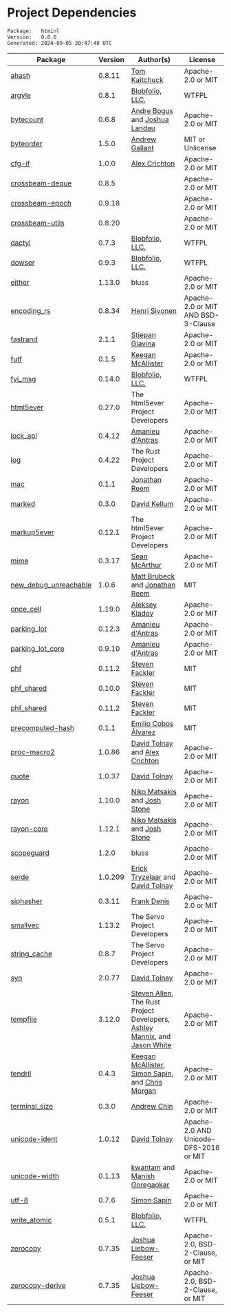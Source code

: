 # Project Dependencies
    Package:   htminl
    Version:   0.8.6
    Generated: 2024-09-05 20:47:48 UTC

| Package | Version | Author(s) | License |
| ---- | ---- | ---- | ---- |
| [ahash](https://github.com/tkaitchuck/ahash) | 0.8.11 | [Tom Kaitchuck](mailto:tom.kaitchuck@gmail.com) | Apache-2.0 or MIT |
| [argyle](https://github.com/Blobfolio/argyle) | 0.8.1 | [Blobfolio, LLC.](mailto:hello@blobfolio.com) | WTFPL |
| [bytecount](https://github.com/llogiq/bytecount) | 0.6.8 | [Andre Bogus](mailto:bogusandre@gmail.de) and [Joshua Landau](mailto:joshua@landau.ws) | Apache-2.0 or MIT |
| [byteorder](https://github.com/BurntSushi/byteorder) | 1.5.0 | [Andrew Gallant](mailto:jamslam@gmail.com) | MIT or Unlicense |
| [cfg-if](https://github.com/alexcrichton/cfg-if) | 1.0.0 | [Alex Crichton](mailto:alex@alexcrichton.com) | Apache-2.0 or MIT |
| [crossbeam-deque](https://github.com/crossbeam-rs/crossbeam) | 0.8.5 |  | Apache-2.0 or MIT |
| [crossbeam-epoch](https://github.com/crossbeam-rs/crossbeam) | 0.9.18 |  | Apache-2.0 or MIT |
| [crossbeam-utils](https://github.com/crossbeam-rs/crossbeam) | 0.8.20 |  | Apache-2.0 or MIT |
| [dactyl](https://github.com/Blobfolio/dactyl) | 0.7.3 | [Blobfolio, LLC.](mailto:hello@blobfolio.com) | WTFPL |
| [dowser](https://github.com/Blobfolio/dowser) | 0.9.3 | [Blobfolio, LLC.](mailto:hello@blobfolio.com) | WTFPL |
| [either](https://github.com/rayon-rs/either) | 1.13.0 | bluss | Apache-2.0 or MIT |
| [encoding_rs](https://github.com/hsivonen/encoding_rs) | 0.8.34 | [Henri Sivonen](mailto:hsivonen@hsivonen.fi) | Apache-2.0 or MIT AND BSD-3-Clause |
| [fastrand](https://github.com/smol-rs/fastrand) | 2.1.1 | [Stjepan Glavina](mailto:stjepang@gmail.com) | Apache-2.0 or MIT |
| [futf](https://github.com/servo/futf) | 0.1.5 | [Keegan McAllister](mailto:kmcallister@mozilla.com) | Apache-2.0 or MIT |
| [fyi_msg](https://github.com/Blobfolio/fyi) | 0.14.0 | [Blobfolio, LLC.](mailto:hello@blobfolio.com) | WTFPL |
| [html5ever](https://github.com/servo/html5ever) | 0.27.0 | The html5ever Project Developers | Apache-2.0 or MIT |
| [lock_api](https://github.com/Amanieu/parking_lot) | 0.4.12 | [Amanieu d'Antras](mailto:amanieu@gmail.com) | Apache-2.0 or MIT |
| [log](https://github.com/rust-lang/log) | 0.4.22 | The Rust Project Developers | Apache-2.0 or MIT |
| [mac](https://github.com/reem/rust-mac.git) | 0.1.1 | [Jonathan Reem](mailto:jonathan.reem@gmail.com) | Apache-2.0 or MIT |
| [marked](https://github.com/dekellum/marked) | 0.3.0 | [David Kellum](mailto:dek-oss@gravitext.com) | Apache-2.0 or MIT |
| [markup5ever](https://github.com/servo/html5ever) | 0.12.1 | The html5ever Project Developers | Apache-2.0 or MIT |
| [mime](https://github.com/hyperium/mime) | 0.3.17 | [Sean McArthur](mailto:sean@seanmonstar.com) | Apache-2.0 or MIT |
| [new_debug_unreachable](https://github.com/mbrubeck/rust-debug-unreachable) | 1.0.6 | [Matt Brubeck](mailto:mbrubeck@limpet.net) and [Jonathan Reem](mailto:jonathan.reem@gmail.com) | MIT |
| [once_cell](https://github.com/matklad/once_cell) | 1.19.0 | [Aleksey Kladov](mailto:aleksey.kladov@gmail.com) | Apache-2.0 or MIT |
| [parking_lot](https://github.com/Amanieu/parking_lot) | 0.12.3 | [Amanieu d'Antras](mailto:amanieu@gmail.com) | Apache-2.0 or MIT |
| [parking_lot_core](https://github.com/Amanieu/parking_lot) | 0.9.10 | [Amanieu d'Antras](mailto:amanieu@gmail.com) | Apache-2.0 or MIT |
| [phf](https://github.com/rust-phf/rust-phf) | 0.11.2 | [Steven Fackler](mailto:sfackler@gmail.com) | MIT |
| [phf_shared](https://github.com/sfackler/rust-phf) | 0.10.0 | [Steven Fackler](mailto:sfackler@gmail.com) | MIT |
| [phf_shared](https://github.com/rust-phf/rust-phf) | 0.11.2 | [Steven Fackler](mailto:sfackler@gmail.com) | MIT |
| [precomputed-hash](https://github.com/emilio/precomputed-hash) | 0.1.1 | [Emilio Cobos Álvarez](mailto:emilio@crisal.io) | MIT |
| [proc-macro2](https://github.com/dtolnay/proc-macro2) | 1.0.86 | [David Tolnay](mailto:dtolnay@gmail.com) and [Alex Crichton](mailto:alex@alexcrichton.com) | Apache-2.0 or MIT |
| [quote](https://github.com/dtolnay/quote) | 1.0.37 | [David Tolnay](mailto:dtolnay@gmail.com) | Apache-2.0 or MIT |
| [rayon](https://github.com/rayon-rs/rayon) | 1.10.0 | [Niko Matsakis](mailto:niko@alum.mit.edu) and [Josh Stone](mailto:cuviper@gmail.com) | Apache-2.0 or MIT |
| [rayon-core](https://github.com/rayon-rs/rayon) | 1.12.1 | [Niko Matsakis](mailto:niko@alum.mit.edu) and [Josh Stone](mailto:cuviper@gmail.com) | Apache-2.0 or MIT |
| [scopeguard](https://github.com/bluss/scopeguard) | 1.2.0 | bluss | Apache-2.0 or MIT |
| [serde](https://github.com/serde-rs/serde) | 1.0.209 | [Erick Tryzelaar](mailto:erick.tryzelaar@gmail.com) and [David Tolnay](mailto:dtolnay@gmail.com) | Apache-2.0 or MIT |
| [siphasher](https://github.com/jedisct1/rust-siphash) | 0.3.11 | [Frank Denis](mailto:github@pureftpd.org) | Apache-2.0 or MIT |
| [smallvec](https://github.com/servo/rust-smallvec) | 1.13.2 | The Servo Project Developers | Apache-2.0 or MIT |
| [string_cache](https://github.com/servo/string-cache) | 0.8.7 | The Servo Project Developers | Apache-2.0 or MIT |
| [syn](https://github.com/dtolnay/syn) | 2.0.77 | [David Tolnay](mailto:dtolnay@gmail.com) | Apache-2.0 or MIT |
| [tempfile](https://github.com/Stebalien/tempfile) | 3.12.0 | [Steven Allen](mailto:steven@stebalien.com), The Rust Project Developers, [Ashley Mannix](mailto:ashleymannix@live.com.au), and [Jason White](mailto:me@jasonwhite.io) | Apache-2.0 or MIT |
| [tendril](https://github.com/servo/tendril) | 0.4.3 | [Keegan McAllister](mailto:mcallister.keegan@gmail.com), [Simon Sapin](mailto:simon.sapin@exyr.org), and [Chris Morgan](mailto:me@chrismorgan.info) | Apache-2.0 or MIT |
| [terminal_size](https://github.com/eminence/terminal-size) | 0.3.0 | [Andrew Chin](mailto:achin@eminence32.net) | Apache-2.0 or MIT |
| [unicode-ident](https://github.com/dtolnay/unicode-ident) | 1.0.12 | [David Tolnay](mailto:dtolnay@gmail.com) | Apache-2.0 AND Unicode-DFS-2016 or MIT |
| [unicode-width](https://github.com/unicode-rs/unicode-width) | 0.1.13 | [kwantam](mailto:kwantam@gmail.com) and [Manish Goregaokar](mailto:manishsmail@gmail.com) | Apache-2.0 or MIT |
| [utf-8](https://github.com/SimonSapin/rust-utf8) | 0.7.6 | [Simon Sapin](mailto:simon.sapin@exyr.org) | Apache-2.0 or MIT |
| [write_atomic](https://github.com/Blobfolio/write_atomic) | 0.5.1 | [Blobfolio, LLC.](mailto:hello@blobfolio.com) | WTFPL |
| [zerocopy](https://github.com/google/zerocopy) | 0.7.35 | [Joshua Liebow-Feeser](mailto:joshlf@google.com) | Apache-2.0, BSD-2-Clause, or MIT |
| [zerocopy-derive](https://github.com/google/zerocopy) | 0.7.35 | [Joshua Liebow-Feeser](mailto:joshlf@google.com) | Apache-2.0, BSD-2-Clause, or MIT |

